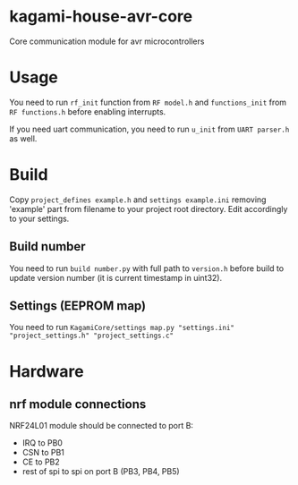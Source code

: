 # kagami-house-avr-core
Core communication module for avr microcontrollers

# Usage

You need to run `rf_init` function from `RF model.h` and `functions_init` from `RF functions.h` before enabling interrupts.

If you need uart communication, you need to run `u_init` from `UART parser.h` as well.

# Build

Copy `project_defines example.h` and `settings example.ini` removing 'example' part from filename to your project root directory. Edit accordingly to your settings.

## Build number

You need to run `build number.py` with full path to `version.h` before build to update version number (it is current timestamp in uint32).

## Settings (EEPROM map)

You need to run `KagamiCore/settings map.py "settings.ini" "project_settings.h" "project_settings.c"`

# Hardware

## nrf module connections

NRF24L01 module should be connected to port B:

- IRQ to PB0
- CSN to PB1
- CE to PB2
- rest of spi to spi on port B (PB3, PB4, PB5)
